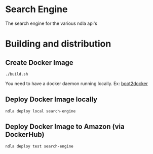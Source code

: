# Search Engine

The search engine for the various ndla api's

# Building and distribution

## Create Docker Image
    ./build.sh

You need to have a docker daemon running locally. Ex: [boot2docker](http://boot2docker.io/)

## Deploy Docker Image locally
    ndla deploy local search-engine

## Deploy Docker Image to Amazon (via DockerHub)
    ndla deploy test search-engine
